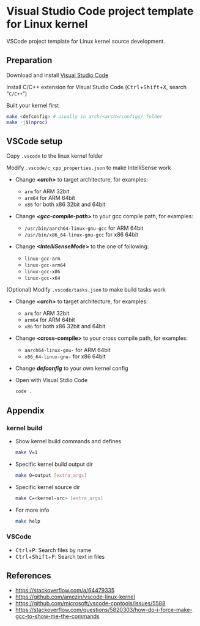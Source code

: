 # Visual Studio Code project template for Linux kernel

VSCode project template for Linux kernel source development.

## Preparation

Download and install [Visual Studio Code](https://code.visualstudio.com/)

Install C/C++ extension for Visual Studio Code (<kbd>Ctrl</kbd>+<kbd>Shift</kbd>+<kbd>X</kbd>, search "`C/C++`")

Built your kernel first

```sh
make <defconfig> # usually in arch/<arch>/configs/ folder
make -j$(nproc)
```

## VSCode setup

Copy `.vscode` to the linux kernel folder

Modify `.vscode/c_cpp_properties.json` to make IntelliSense work

- Change ***&lt;arch>*** to target architecture, for examples:

  * `arm` for ARM 32bit
  * `arm64` for ARM 64bit
  * `x86` for both x86 32bit and 64bit

- Change ***&lt;gcc-compile-path>*** to your gcc compile path, for examples:

  * `/usr/bin/aarch64-linux-gnu-gcc` for ARM 64bit
  * `/usr/bin/x86_64-linux-gnu-gcc` for x86 64bit

- Change ***&lt;IntelliSenseMode>*** to the one of following:

  * `linux-gcc-arm`
  * `linux-gcc-arm64`
  * `linux-gcc-x86`
  * `linux-gcc-x64`

(Optional) Modify `.vscode/tasks.json` to make build tasks work

- Change ***&lt;arch>*** to target architecture, for examples:

  * `arm` for ARM 32bit
  * `arm64` for ARM 64bit
  * `x86` for both x86 32bit and 64bit

- Change **&lt;cross-compile>** to your cross compile path, for examples:

  * `aarch64-linux-gnu-` for ARM 64bit
  * `x86_64-linux-gnu-` for x86 64bit

- Change ***defconfig*** to your own kernel config

- Open with Visual Stdio Code

  ```sh
  code .
  ```

## Appendix

### kernel build

* Show kernel build commands and defines

  ```sh
  make V=1
  ```

* Specific kernel build output dir

  ```sh
  make O=output [extra_args]
  ```

* Specific kernel source dir

  ```sh
  make C=<kernel-src> [extra_args]
  ```

* For more info

  ```sh
  make help
  ```

### VSCode

* <kbd>Ctrl</kbd>+<kbd>P</kbd>: Search files by name
* <kbd>Ctrl</kbd>+<kbd>Shift</kbd>+<kbd>F</kbd>: Search text in files

## References

* https://stackoverflow.com/a/64479335
* https://github.com/amezin/vscode-linux-kernel
* https://github.com/microsoft/vscode-cpptools/issues/5588
* https://stackoverflow.com/questions/5820303/how-do-i-force-make-gcc-to-show-me-the-commands
